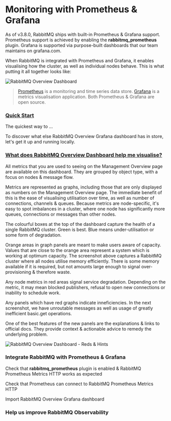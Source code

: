 # Monitoring with Prometheus &amp; Grafana

As of v3.8.0, RabbitMQ ships with built-in Prometheus & Grafana support.
Prometheus support is achieved by enabling the **rabbitmq_prometheus** plugin.
Grafana is supported via purpose-built dashboards that our team maintains on grafana.com.

When RabbitMQ is integrated with Prometheus and Grafana, it enables visualising how the cluster, as well as individual nodes behave.
This is what putting it all together looks like:

![RabbitMQ Overview Dashboard](/img/rabbitmq-overview-dashboard-top.png)

> [Prometheus](https://prometheus.io/) is a monitoring and time series data store.
> [Grafana](https://grafana.com/) is a metrics visualisation application.
> Both Prometheus & Grafana are open source.

### <a id="quick-start" class="anchor" href="#quick-start">Quick Start</a>

The quickest way to ...

To discover what else RabbitMQ Overview Grafana dashboard has in store, let's get it up and running locally.

### <a id="rabbitmq-overview-dashboard" class="anchor" href="#rabbitmq-overview-dashboard">What does RabbitMQ Overview Dashboard help me visualise?</a>

All metrics that you are used to seeing on the Management Overview page are available on this dashboard.
They are grouped by object type, with a focus on nodes & message flow.

Metrics are represented as graphs, including those that are only displayed as numbers on the Management Overview page.
The immediate benefit of this is the ease of visualising utilisation over time, as well as number of connections, channels & queues.
Because metrics are node-specific, it's easy to spot imbalances in a cluster, where one node has significantly more queues, connections or messages than other nodes.

The colourful boxes at the top of the dashboard capture the health of a single RabbitMQ cluster.
Green is best.
Blue means under-utilisation or some form of degradation.

Orange areas in graph panels are meant to make users aware of capacity.
Values that are close to the orange area represent a system which is working at optimum capacity.
The screenshot above captures a RabbitMQ cluster where all nodes utilise memory efficiently.
There is some memory available if it is required, but not amounts large enough to signal over-provisioning & therefore waste.

Any node metrics in red areas signal service degradation.
Depending on the metric, it may mean blocked publishers, refusal to open new connections or inability to schedule work.

Any panels which have red graphs indicate inneficiencies.
In the next screenshot, we have unroutable messages as well as usage of greatly inefficient basic.get operations.

One of the best features of the new panels are the explanations & links to official docs.
They provide context & actionable advice to remedy the underlying problem.

![RabbitMQ Overview Dashboard - Reds & Hints](/img/rabbitmq-overview-dashboard-reds-hints.png)

### Integrate RabbitMQ with Prometheus & Grafana

Check that **rabbitmq_prometheus** plugin is enabled & RabbitMQ Prometheus Metrics HTTP works as expected

Check that Prometheus can connect to RabbitMQ Prometheus Metrics HTTP

Import RabbitMQ Overview Grafana dashboard

### Help us improve RabbitMQ Observability
